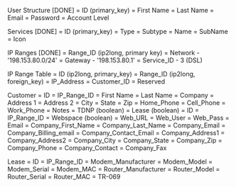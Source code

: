 User Structure [DONE]
= ID (primary_key)
= First Name
= Last Name
= Email
= Password
= Account Level

Services [DONE]
= ID (primary_key)
= Type
= Subtype
= Name
= SubName
= Icon

IP Ranges [DONE]
= Range_ID (ip2long, primary key)
= Network - '198.153.80.0/24'
= Gateway - '198.153.80.1'
= Service_ID - 3 (DSL)

IP Range Table
= ID (ip2long, primary_key)
= Range_ID (ip2long, foreign_key)
= IP_Address
= Customer_ID
= Reserved

Customer
= ID
= IP_Range_ID
= First Name
= Last Name
= Company
= Address 1
= Address 2
= City
= State
= Zip
= Home_Phone
= Cell_Phone
= Work_Phone
= Notes
= TDNP (boolean)
= Lease (boolean)
= ID
= IP_Range_ID
= Webspace (boolean)
= Web_URL
= Web_User
= Web_Pass
= Email
= Company_First_Name
= Company_Last_Name
= Company_Email
= Company_Billing_email
= Company_Contact_Email
= Company_Address1
= Company_Address2
= Company_City
= Company_State
= Company_Zip
= Company_Phone
= Company_Contact
= Company_Fax

Lease
= ID
= IP_Range_ID
= Modem_Manufacturer
= Modem_Model
= Modem_Serial
= Modem_MAC
= Router_Manufacturer
= Router_Model
= Router_Serial
= Router_MAC
= TR-069
